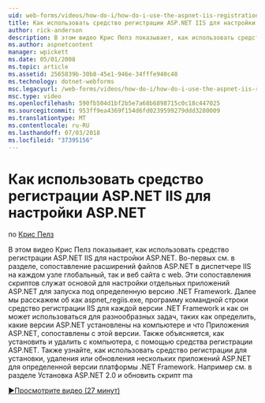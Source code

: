 ```yaml
---
uid: web-forms/videos/how-do-i/how-do-i-use-the-aspnet-iis-registration-tool-to-configure-aspnet
title: Как использовать средство регистрации ASP.NET IIS для настройки ASP.NET | Документация Майкрософт
author: rick-anderson
description: В этом видео Крис Пелз показывает, как использовать средство регистрации ASP.NET IIS для настройки ASP.NET. Во-первых, см. в разделе сопоставление расширений файлов в ASP.NET в...
ms.author: aspnetcontent
manager: wpickett
ms.date: 05/01/2008
ms.topic: article
ms.assetid: 2565839b-30b8-45e1-946e-34fffe940c48
ms.technology: dotnet-webforms
msc.legacyurl: /web-forms/videos/how-do-i/how-do-i-use-the-aspnet-iis-registration-tool-to-configure-aspnet
msc.type: video
ms.openlocfilehash: 590fb504d1bf2b5e7a68b6898715c0c18c447025
ms.sourcegitcommit: 953ff9ea4369f154d6fd0239599279ddd3280009
ms.translationtype: MT
ms.contentlocale: ru-RU
ms.lasthandoff: 07/03/2018
ms.locfileid: "37395156"
---
```

<a name="how-do-i-use-the-aspnet-iis-registration-tool-to-configure-aspnet"></a>Как использовать средство регистрации ASP.NET IIS для настройки ASP.NET
====================
по [Крис Пелз](https://twitter.com/chrispels)

В этом видео Крис Пелз показывает, как использовать средство регистрации ASP.NET IIS для настройки ASP.NET. Во-первых см. в разделе, сопоставление расширений файлов ASP.NET в диспетчере IIS на каждом узле глобальный, так и веб сайта с web. Эти сопоставления скриптов служат основой для настройки отдельных приложений ASP.NET для запуска под определенную версию .NET Framework. Далее мы расскажем об как aspnet\_regiis.exe, программу командной строки средство регистрации IIS для каждой версии .NET Framework и как он может использоваться для разнообразных задач, таких как определить, какие версии ASP.NET установлены на компьютере и что Приложения ASP.NET, сопоставлены с этой версии. Также объясняется, как установить и удалить с компьютера, с помощью средства регистрации ASP.NET. Также узнайте, как использовать средство регистрации для установки, удаления или обновления нескольких приложений ASP.NET для определенной версии платформы .NET Framework. Например см. в разделе Установка ASP.NET 2.0 и обновить скрипт ma

[&#9654;Просмотрите видео (27 минут)](https://channel9.msdn.com/Blogs/ASP-NET-Site-Videos/how-do-i-use-the-aspnet-iis-registration-tool-to-configure-aspnet)
